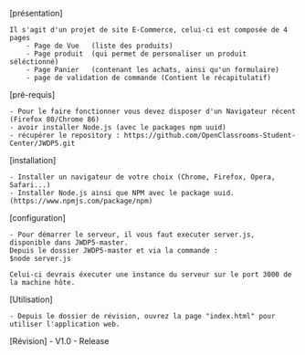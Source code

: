 [présentation]

    Il s'agit d'un projet de site E-Commerce, celui-ci est composée de 4 pages
        - Page de Vue   (liste des produits)
        - Page produit  (qui permet de personaliser un produit séléctionné)
        - Page Panier   (contenant les achats, ainsi qu'un formulaire)
        - page de validation de commande (Contient le récapitulatif)

[pré-requis]

    - Pour le faire fonctionner vous devez disposer d'un Navigateur récent (Firefox 80/Chrome 86)
    - avoir installer Node.js (avec le packages npm uuid)
    - récupérer le repository : https://github.com/OpenClassrooms-Student-Center/JWDP5.git

[installation]

    - Installer un navigateur de votre choix (Chrome, Firefox, Opera, Safari...)
    - Installer Node.js ainsi que NPM avec le package uuid. (https://www.npmjs.com/package/npm)

[configuration]

    - Pour démarrer le serveur, il vous faut executer server.js, disponible dans JWDP5-master.
    Depuis le dossier JWDP5-master et via la commande :
    $node server.js

    Celui-ci devrais éxecuter une instance du serveur sur le port 3000 de la machine hôte.

[Utilisation]

    - Depuis le dossier de révision, ouvrez la page "index.html" pour utiliser l'application web.

[Révision]
    - V1.0 - Release